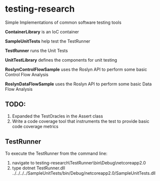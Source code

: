 # testing-research
Simple Implementations of common software testing tools

**ContainerLibrary** is an IoC container

**SampleUnitTests** help test the TestRunner

**TestRunner** runs the Unit Tests

**UnitTestLibrary** defines the components for unit testing

**RoslynControlFlowSample** uses the Roslyn API to perform some basic Control Flow Analysis

**RoslynDataFlowSample** uses the Roslyn API to perform some basic Data Flow Analysis

## TODO:
1. Expanded the TestOracles in the Assert class
2. Write a code coverage tool that instruments the test to provide basic code coverage metrics

## TestRunner
To execute the TestRunner from the command line:
1. navigate to testing-research\TestRunner\bin\Debug\netcoreapp2.0
2. type dotnet TestRunner.dll ../../../../SampleUnitTests/bin/Debug/netcoreapp2.0/SampleUnitTests.dll

